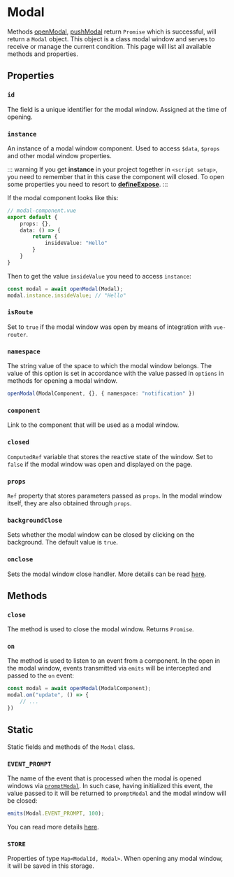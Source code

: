 # Modal

Methods [openModal](./guide-methods#open-modal),
[pushModal](./guide-methods#push-modal) return `Promise` which
is successful, will return a `Modal` object. This object is a class
modal window and serves to receive or manage the current
condition. This page will list all available methods
and properties.

## Properties

### `id`

The field is a unique identifier for the modal window.
Assigned at the time of opening.

### `instance`

An instance of a modal window component. Used to
access `$data`, `$props` and other modal window properties.

::: warning
If you get **instance** in your project together in
`<script setup>`, you need to remember that in this case the component
will closed. To open some properties you need to resort to
[**defineExpose**](https://vuejs.org/api/sfc-script-setup.html#defineexpose).
:::

If the modal component looks like this:
```ts
// modal-component.vue
export default {
    props: {},
    data: () => {
        return {
            insideValue: "Hello"
        }
    }
}
```
Then to get the value `insideValue` you need to access
`instance`:

```ts
const modal = await openModal(Modal);
modal.instance.insideValue; // "Hello"
```

### `isRoute`

Set to `true` if the modal window was open
by means of integration with `vue-router`.

### `namespace`

The string value of the space to which the modal window belongs.
The value of this option is set in accordance with the value passed
in `options` in methods for opening a modal window.

```ts
openModal(ModalComponent, {}, { namespace: "notification" })
```

### `component`

Link to the component that will be used as a modal
window.

### `closed`

`ComputedRef` variable that stores the reactive state of the window.
Set to `false` if the modal window was open and
displayed on the page.

### `props`

`Ref` property that stores parameters passed as `props`.
In the modal window itself, they are also obtained through `props`.

### `backgroundClose`

Sets whether the modal window can be closed by clicking on the background.
The default value is `true`.

### `onclose`

Sets the modal window close handler. More details can be
read [here](./guide-methods#onclose).

## Methods

### `close`

The method is used to close the modal window. Returns `Promise`.

### `on`

The method is used to listen to an event from a component. In the open
in the modal window, events transmitted via `emits` will be intercepted
and passed to the `on` event:

```ts
const modal = await openModal(ModalComponent);
modal.on("update", () => {
	// ...
})

```

## Static

Static fields and methods of the `Modal` class.

### `EVENT_PROMPT`

The name of the event that is processed when the modal is opened
windows via [`promptModal`](./guide-methods#prompt-modal). In such
case, having initialized this event, the value passed to it
will be returned to `promptModal` and the modal window will be closed:

```ts
emits(Modal.EVENT_PROMPT, 100);
```

You can read more details [here](./guide-returned-value).

### `STORE`

Properties of type `Map<ModalId, Modal>`. When opening any
modal window, it will be saved in this storage.